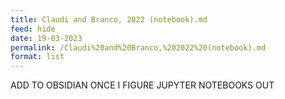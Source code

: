```yaml
---
title: Claudi and Branco, 2022 (notebook).md
feed: hide
date: 19-03-2023
permalink: /Claudi%20and%20Branco,%202022%20(notebook).md
format: list
---
```



ADD TO OBSIDIAN ONCE I FIGURE JUPYTER NOTEBOOKS OUT